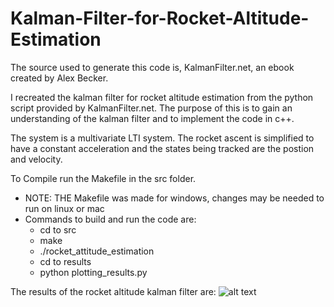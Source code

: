 # Kalman-Filter-for-Rocket-Altitude-Estimation

The source used to generate this code is, KalmanFilter.net, an ebook created by Alex Becker.

I recreated the kalman filter for rocket altitude estimation from the python script provided by KalmanFilter.net. The purpose of this is to gain an understanding of the kalman filter and to implement the code in c++.

The system is a multivariate LTI system. The rocket ascent is simplified to have a constant acceleration and the states being tracked are the postion and velocity.

To Compile run the Makefile in the src folder.
  - NOTE: THE Makefile was made for windows, changes may be needed to run on linux or mac
  - Commands to build and run the code are:
      - cd to src
      - make
      - ./rocket_attitude_estimation
      - cd to results
      - python plotting_results.py

The results of the rocket altitude kalman filter are:
![alt text](src/results/rocket_altitude_kg_results.jpg?raw=true)
